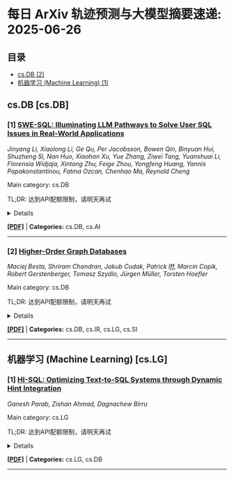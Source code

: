 # 每日 ArXiv 轨迹预测与大模型摘要速递: 2025-06-26

## 目录

- [cs.DB (2)](#cs-db)
- [机器学习 (Machine Learning) (1)](#cs-lg)

## cs.DB [cs.DB]
### [1] [SWE-SQL: Illuminating LLM Pathways to Solve User SQL Issues in Real-World Applications](https://arxiv.org/abs/2506.18951)
*Jinyang Li, Xiaolong Li, Ge Qu, Per Jacobsson, Bowen Qin, Binyuan Hui, Shuzheng Si, Nan Huo, Xiaohan Xu, Yue Zhang, Ziwei Tang, Yuanshuai Li, Florensia Widjaja, Xintong Zhu, Feige Zhou, Yongfeng Huang, Yannis Papakonstantinou, Fatma Ozcan, Chenhao Ma, Reynold Cheng*

Main category: cs.DB

TL;DR: 达到API配额限制，请明天再试


<details>
  <summary>Details</summary>
Motivation: Error: API quota exceeded

Method: Error: API quota exceeded

Result: Error: API quota exceeded

Conclusion: 请联系管理员或等待明天API配额重置。

Abstract: Resolution of complex SQL issues persists as a significant bottleneck in real-world database applications. Current Large Language Models (LLMs), while adept at text-to-SQL translation, have not been rigorously evaluated on the more challenging task of debugging SQL issues. To address this gap, we introduce BIRD-CRITIC, a new SQL issue debugging benchmark comprising 530 PostgreSQL tasks (BIRD-CRITIC-PG) and 570 multi-dialect tasks (BIRD-CRITIC-Multi), distilled from authentic user issues and replayed within new environments to facilitate rigorous evaluation. Baseline evaluations underscore the task's complexity, with the leading reasoning model O3-Mini achieving only 38.87% success rate on BIRD-CRITIC-PG and 33.33% on BIRD-CRITIC-Multi. Meanwhile, advancing open-source models for database tasks is crucial for empowering local development while safeguarding data privacy. Therefore, we present Six-Gym (Sql-fIX-Gym), a training environment for elevating open-source model capabilities for SQL issue debugging. This environment leverages SQL-Rewind strategy, which automatically generates executable issue-solution datasets by reverse-engineering issues from verified SQLs. However, popular trajectory-based fine-tuning methods do not explore substantial supervisory signals. We further propose f-Plan Boosting, which extracts high-level debugging plans from SQL solutions, enabling teacher LLMs to produce 73.7% more successful trajectories for training. We integrate these components into an open-source agent, Bird-Fixer. Based on Qwen-2.5-Coder-14B, Bird-Fixer achieves 38.11% success rate on BIRD-CRITIC-PG and 29.65% on BIRD-CRITIC-Multi, surpassing leading proprietary models such as Claude-3.7-Sonnet and GPT-4.1, marking a significant step toward democratizing sophisticated SQL-debugging capabilities. The leaderboard and source code are available: https://bird-critic.github.io/

</details>

[**[PDF]**](https://arxiv.org/pdf/2506.18951) | **Categories:** cs.DB, cs.AI

---

### [2] [Higher-Order Graph Databases](https://arxiv.org/abs/2506.19661)
*Maciej Besta, Shriram Chandran, Jakub Cudak, Patrick Iff, Marcin Copik, Robert Gerstenberger, Tomasz Szydlo, Jürgen Müller, Torsten Hoefler*

Main category: cs.DB

TL;DR: 达到API配额限制，请明天再试


<details>
  <summary>Details</summary>
Motivation: Error: API quota exceeded

Method: Error: API quota exceeded

Result: Error: API quota exceeded

Conclusion: 请联系管理员或等待明天API配额重置。

Abstract: Recent advances in graph databases (GDBs) have been driving interest in large-scale analytics, yet current systems fail to support higher-order (HO) interactions beyond first-order (one-hop) relations, which are crucial for tasks such as subgraph counting, polyadic modeling, and HO graph learning. We address this by introducing a new class of systems, higher-order graph databases (HO-GDBs) that use lifting and lowering paradigms to seamlessly extend traditional GDBs with HO. We provide a theoretical analysis of OLTP and OLAP queries, ensuring correctness, scalability, and ACID compliance. We implement a lightweight, modular, and parallelizable HO-GDB prototype that offers native support for hypergraphs, node-tuples, subgraphs, and other HO structures under a unified API. The prototype scales to large HO OLTP & OLAP workloads and shows how HO improves analytical tasks, for example enhancing accuracy of graph neural networks within a GDB by 44%. Our work ensures low latency and high query throughput, and generalizes both ACID-compliant and eventually consistent systems.

</details>

[**[PDF]**](https://arxiv.org/pdf/2506.19661) | **Categories:** cs.DB, cs.IR, cs.LG, cs.SI

---


## 机器学习 (Machine Learning) [cs.LG]
### [1] [HI-SQL: Optimizing Text-to-SQL Systems through Dynamic Hint Integration](https://arxiv.org/abs/2506.18916)
*Ganesh Parab, Zishan Ahmad, Dagnachew Birru*

Main category: cs.LG

TL;DR: 达到API配额限制，请明天再试


<details>
  <summary>Details</summary>
Motivation: Error: API quota exceeded

Method: Error: API quota exceeded

Result: Error: API quota exceeded

Conclusion: 请联系管理员或等待明天API配额重置。

Abstract: Text-to-SQL generation bridges the gap between natural language and databases, enabling users to query data without requiring SQL expertise. While large language models (LLMs) have significantly advanced the field, challenges remain in handling complex queries that involve multi-table joins, nested conditions, and intricate operations. Existing methods often rely on multi-step pipelines that incur high computational costs, increase latency, and are prone to error propagation. To address these limitations, we propose HI-SQL, a pipeline that incorporates a novel hint generation mechanism utilizing historical query logs to guide SQL generation. By analyzing prior queries, our method generates contextual hints that focus on handling the complexities of multi-table and nested operations. These hints are seamlessly integrated into the SQL generation process, eliminating the need for costly multi-step approaches and reducing reliance on human-crafted prompts. Experimental evaluations on multiple benchmark datasets demonstrate that our approach significantly improves query accuracy of LLM-generated queries while ensuring efficiency in terms of LLM calls and latency, offering a robust and practical solution for enhancing Text-to-SQL systems.

</details>

[**[PDF]**](https://arxiv.org/pdf/2506.18916) | **Categories:** cs.LG, cs.DB

---
